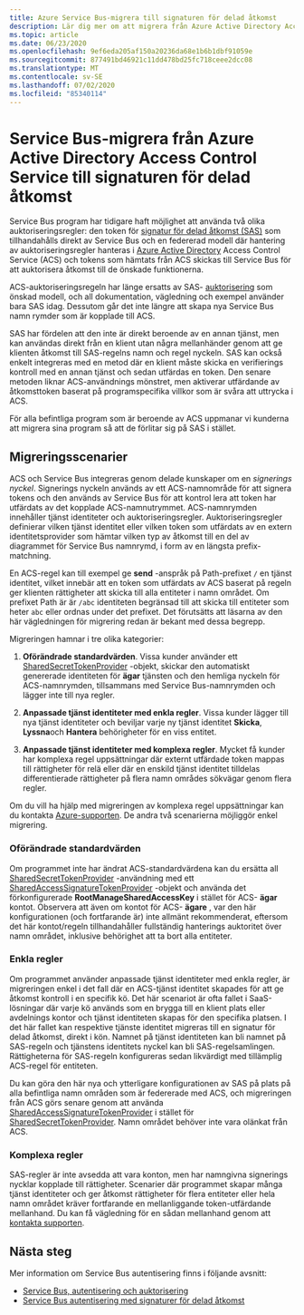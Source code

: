```yaml
---
title: Azure Service Bus-migrera till signaturen för delad åtkomst
description: Lär dig mer om att migrera från Azure Active Directory Access Control Service till signaturen för delad åtkomst.
ms.topic: article
ms.date: 06/23/2020
ms.openlocfilehash: 9ef6eda205af150a20236da68e1b6b1dbf91059e
ms.sourcegitcommit: 877491bd46921c11dd478bd25fc718ceee2dcc08
ms.translationtype: MT
ms.contentlocale: sv-SE
ms.lasthandoff: 07/02/2020
ms.locfileid: "85340114"
---
```

# <a name="service-bus---migrate-from-azure-active-directory-access-control-service-to-shared-access-signature-authorization"></a>Service Bus-migrera från Azure Active Directory Access Control Service till signaturen för delad åtkomst

Service Bus program har tidigare haft möjlighet att använda två olika auktoriseringsregler: den token för [signatur för delad åtkomst (SAS)](service-bus-sas.md) som tillhandahålls direkt av Service Bus och en federerad modell där hantering av auktoriseringsregler hanteras i [Azure Active Directory](/azure/active-directory/) Access Control Service (ACS) och tokens som hämtats från ACS skickas till Service Bus för att auktorisera åtkomst till de önskade funktionerna.

ACS-auktoriseringsregeln har länge ersatts av SAS- [auktorisering](service-bus-authentication-and-authorization.md) som önskad modell, och all dokumentation, vägledning och exempel använder bara SAS idag. Dessutom går det inte längre att skapa nya Service Bus namn rymder som är kopplade till ACS.

SAS har fördelen att den inte är direkt beroende av en annan tjänst, men kan användas direkt från en klient utan några mellanhänder genom att ge klienten åtkomst till SAS-regelns namn och regel nyckeln. SAS kan också enkelt integreras med en metod där en klient måste skicka en verifierings kontroll med en annan tjänst och sedan utfärdas en token. Den senare metoden liknar ACS-användnings mönstret, men aktiverar utfärdande av åtkomsttoken baserat på programspecifika villkor som är svåra att uttrycka i ACS.

För alla befintliga program som är beroende av ACS uppmanar vi kunderna att migrera sina program så att de förlitar sig på SAS i stället.

## <a name="migration-scenarios"></a>Migreringsscenarier

ACS och Service Bus integreras genom delade kunskaper om en *signerings nyckel*. Signerings nyckeln används av ett ACS-namnområde för att signera tokens och den används av Service Bus för att kontrol lera att token har utfärdats av det kopplade ACS-namnutrymmet. ACS-namnrymden innehåller tjänst identiteter och auktoriseringsregler. Auktoriseringsregler definierar vilken tjänst identitet eller vilken token som utfärdats av en extern identitetsprovider som hämtar vilken typ av åtkomst till en del av diagrammet för Service Bus namnrymd, i form av en längsta prefix-matchning.

En ACS-regel kan till exempel ge **send** -anspråk på Path-prefixet `/` en tjänst identitet, vilket innebär att en token som utfärdats av ACS baserat på regeln ger klienten rättigheter att skicka till alla entiteter i namn området. Om prefixet Path är är `/abc` identiteten begränsad till att skicka till entiteter som heter `abc` eller ordnas under det prefixet. Det förutsätts att läsarna av den här vägledningen för migrering redan är bekant med dessa begrepp.

Migreringen hamnar i tre olika kategorier:

1.  **Oförändrade standardvärden**. Vissa kunder använder ett [SharedSecretTokenProvider](/dotnet/api/microsoft.servicebus.sharedsecrettokenprovider) -objekt, skickar den automatiskt genererade identiteten för **ägar** tjänsten och den hemliga nyckeln för ACS-namnrymden, tillsammans med Service Bus-namnrymden och lägger inte till nya regler.

2.  **Anpassade tjänst identiteter med enkla regler**. Vissa kunder lägger till nya tjänst identiteter och beviljar varje ny tjänst identitet **Skicka**, **Lyssna**och **Hantera** behörigheter för en viss entitet.

3.  **Anpassade tjänst identiteter med komplexa regler**. Mycket få kunder har komplexa regel uppsättningar där externt utfärdade token mappas till rättigheter för relä eller där en enskild tjänst identitet tilldelas differentierade rättigheter på flera namn områdes sökvägar genom flera regler.

Om du vill ha hjälp med migreringen av komplexa regel uppsättningar kan du kontakta [Azure-supporten](https://azure.microsoft.com/support/options/). De andra två scenarierna möjliggör enkel migrering.

### <a name="unchanged-defaults"></a>Oförändrade standardvärden

Om programmet inte har ändrat ACS-standardvärdena kan du ersätta all [SharedSecretTokenProvider](/dotnet/api/microsoft.servicebus.sharedsecrettokenprovider) -användning med ett [SharedAccessSignatureTokenProvider](/dotnet/api/microsoft.servicebus.sharedaccesssignaturetokenprovider) -objekt och använda det förkonfigurerade **RootManageSharedAccessKey** i stället för ACS- **ägar** kontot. Observera att även om kontot för ACS- **ägare** , var den här konfigurationen (och fortfarande är) inte allmänt rekommenderat, eftersom det här kontot/regeln tillhandahåller fullständig hanterings auktoritet över namn området, inklusive behörighet att ta bort alla entiteter.

### <a name="simple-rules"></a>Enkla regler

Om programmet använder anpassade tjänst identiteter med enkla regler, är migreringen enkel i det fall där en ACS-tjänst identitet skapades för att ge åtkomst kontroll i en specifik kö. Det här scenariot är ofta fallet i SaaS-lösningar där varje kö används som en brygga till en klient plats eller avdelnings kontor och tjänst identiteten skapas för den specifika platsen. I det här fallet kan respektive tjänste identitet migreras till en signatur för delad åtkomst, direkt i kön. Namnet på tjänst identiteten kan bli namnet på SAS-regeln och tjänstens identitets nyckel kan bli SAS-regelsamlingen. Rättigheterna för SAS-regeln konfigureras sedan likvärdigt med tillämplig ACS-regel för entiteten.

Du kan göra den här nya och ytterligare konfigurationen av SAS på plats på alla befintliga namn områden som är federerade med ACS, och migreringen från ACS görs senare genom att använda [SharedAccessSignatureTokenProvider](/dotnet/api/microsoft.servicebus.sharedaccesssignaturetokenprovider) i stället för [SharedSecretTokenProvider](/dotnet/api/microsoft.servicebus.sharedsecrettokenprovider). Namn området behöver inte vara olänkat från ACS.

### <a name="complex-rules"></a>Komplexa regler

SAS-regler är inte avsedda att vara konton, men har namngivna signerings nycklar kopplade till rättigheter. Scenarier där programmet skapar många tjänst identiteter och ger åtkomst rättigheter för flera entiteter eller hela namn området kräver fortfarande en mellanliggande token-utfärdande mellanhand. Du kan få vägledning för en sådan mellanhand genom att [kontakta supporten](https://azure.microsoft.com/support/options/).

## <a name="next-steps"></a>Nästa steg

Mer information om Service Bus autentisering finns i följande avsnitt:

* [Service Bus, autentisering och auktorisering](service-bus-authentication-and-authorization.md)
* [Service Bus autentisering med signaturer för delad åtkomst](service-bus-sas.md)

